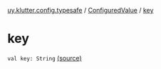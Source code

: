 [uy.klutter.config.typesafe](../index.md) / [ConfiguredValue](index.md) / [key](.)


# key
`val key: String` [(source)](https://github.com/kohesive/klutter/blob/master/config-typesafe-jdk6/src/main/kotlin/uy/klutter/config/typesafe/TypesafeConfig_Ext.kt#L38)


